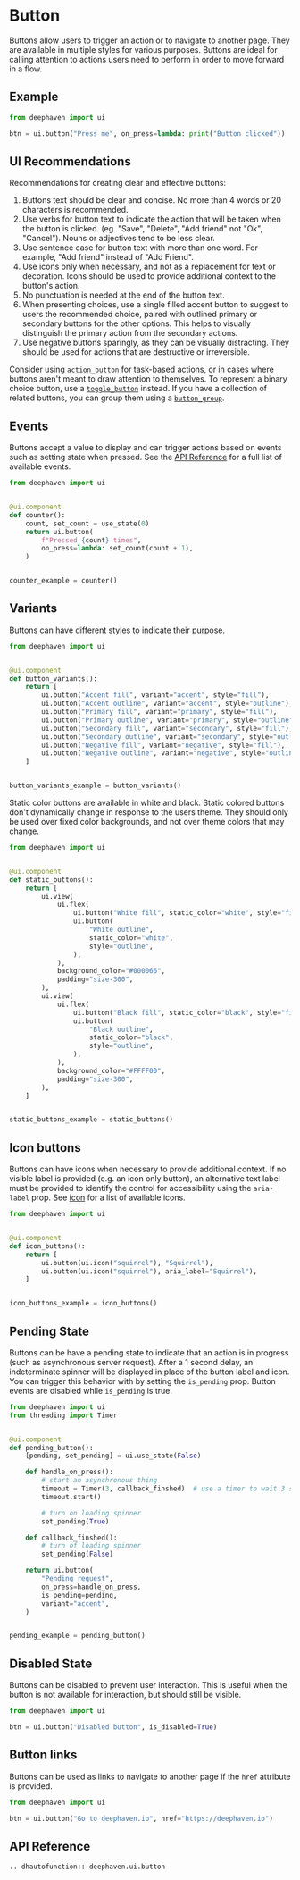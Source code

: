 # Button

Buttons allow users to trigger an action or to navigate to another page. They are available in multiple styles for various purposes. Buttons are ideal for calling attention to actions users need to perform in order to move forward in a flow.

## Example

```python
from deephaven import ui

btn = ui.button("Press me", on_press=lambda: print("Button clicked"))
```

## UI Recommendations

Recommendations for creating clear and effective buttons:

1. Buttons text should be clear and concise. No more than 4 words or 20 characters is recommended.
2. Use verbs for button text to indicate the action that will be taken when the button is clicked. (eg. "Save", "Delete", "Add friend" not "Ok", "Cancel"). Nouns or adjectives tend to be less clear.
3. Use sentence case for button text with more than one word. For example, "Add friend" instead of "Add Friend".
4. Use icons only when necessary, and not as a replacement for text or decoration. Icons should be used to provide additional context to the button's action.
5. No punctuation is needed at the end of the button text.
6. When presenting choices, use a single filled accent button to suggest to users the recommended choice, paired with outlined primary or secondary buttons for the other options. This helps to visually distinguish the primary action from the secondary actions.
7. Use negative buttons sparingly, as they can be visually distracting. They should be used for actions that are destructive or irreversible.

Consider using [`action_button`](./action_button.md) for task-based actions, or in cases where buttons aren't meant to draw attention to themselves. To represent a binary choice button, use a [`toggle_button`](./toggle_button.md) instead. If you have a collection of related buttons, you can group them using a [`button_group`](./button_group.md).

## Events

Buttons accept a value to display and can trigger actions based on events such as setting state when pressed. See the [API Reference](#api-reference) for a full list of available events.

```python
from deephaven import ui


@ui.component
def counter():
    count, set_count = use_state(0)
    return ui.button(
        f"Pressed {count} times",
        on_press=lambda: set_count(count + 1),
    )


counter_example = counter()
```

## Variants

Buttons can have different styles to indicate their purpose.

```python
from deephaven import ui


@ui.component
def button_variants():
    return [
        ui.button("Accent fill", variant="accent", style="fill"),
        ui.button("Accent outline", variant="accent", style="outline"),
        ui.button("Primary fill", variant="primary", style="fill"),
        ui.button("Primary outline", variant="primary", style="outline"),
        ui.button("Secondary fill", variant="secondary", style="fill"),
        ui.button("Secondary outline", variant="secondary", style="outline"),
        ui.button("Negative fill", variant="negative", style="fill"),
        ui.button("Negative outline", variant="negative", style="outline"),
    ]


button_variants_example = button_variants()
```

Static color buttons are available in white and black. Static colored buttons don't dynamically change in response to the users theme. They should only be used over fixed color backgrounds, and not over theme colors that may change.

```python
from deephaven import ui


@ui.component
def static_buttons():
    return [
        ui.view(
            ui.flex(
                ui.button("White fill", static_color="white", style="fill"),
                ui.button(
                    "White outline",
                    static_color="white",
                    style="outline",
                ),
            ),
            background_color="#000066",
            padding="size-300",
        ),
        ui.view(
            ui.flex(
                ui.button("Black fill", static_color="black", style="fill"),
                ui.button(
                    "Black outline",
                    static_color="black",
                    style="outline",
                ),
            ),
            background_color="#FFFF00",
            padding="size-300",
        ),
    ]


static_buttons_example = static_buttons()
```

## Icon buttons

Buttons can have icons when necessary to provide additional context. If no visible label is provided (e.g. an icon only button), an alternative text label must be provided to identify the control for accessibility using the `aria-label` prop. See [icon](./icon.md) for a list of available icons.

```python
from deephaven import ui


@ui.component
def icon_buttons():
    return [
        ui.button(ui.icon("squirrel"), "Squirrel"),
        ui.button(ui.icon("squirrel"), aria_label="Squirrel"),
    ]


icon_buttons_example = icon_buttons()
```

## Pending State

Buttons can be have a pending state to indicate that an action is in progress (such as asynchronous server request). After a 1 second delay, an indeterminate spinner will be displayed in place of the button label and icon. You can trigger this behavior with by setting the `is_pending` prop. Button events are disabled while `is_pending` is true.

```python
from deephaven import ui
from threading import Timer


@ui.component
def pending_button():
    [pending, set_pending] = ui.use_state(False)

    def handle_on_press():
        # start an asynchronous thing
        timeout = Timer(3, callback_finshed)  # use a timer to wait 3 seconds
        timeout.start()

        # turn on loading spinner
        set_pending(True)

    def callback_finshed():
        # turn of loading spinner
        set_pending(False)

    return ui.button(
        "Pending request",
        on_press=handle_on_press,
        is_pending=pending,
        variant="accent",
    )


pending_example = pending_button()
```

## Disabled State

Buttons can be disabled to prevent user interaction. This is useful when the button is not available for interaction, but should still be visible.

```python
from deephaven import ui

btn = ui.button("Disabled button", is_disabled=True)
```

## Button links

Buttons can be used as links to navigate to another page if the `href` attribute is provided.

```python
from deephaven import ui

btn = ui.button("Go to deephaven.io", href="https://deephaven.io")
```

## API Reference

```{eval-rst}
.. dhautofunction:: deephaven.ui.button
```
